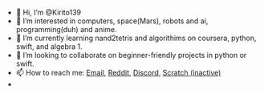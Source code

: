 - 👋 Hi, I’m @Kirito139
- 👀 I’m interested in computers, space(Mars), robots and ai, programming(duh) and anime.
- 🌱 I’m currently learning nand2tetris and algorithims on coursera, python, swift, and algebra 1.
- 💞️ I’m looking to collaborate on beginner-friendly projects in python or swift.
- 📫 How to reach me:  [Email](lmulder@duck.com), [Reddit](https://is.gd/nOUjUu), [Discord](https://is.gd/VstCFR), [Scratch (inactive)](https://is.gd/IEB4th)
- 

<!---
Kirito139/Kirito139 is a ✨ special ✨ repository because its `README.md` (this file) appears on your GitHub profile.
You can click the Preview link to take a look at your changes.
--->
